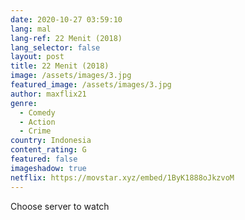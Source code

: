 ```yaml
---
date: 2020-10-27 03:59:10
lang: mal
lang-ref: 22 Menit (2018)
lang_selector: false
layout: post
title: 22 Menit (2018)
image: /assets/images/3.jpg
featured_image: /assets/images/3.jpg
author: maxflix21
genre:
  - Comedy
  - Action
  - Crime
country: Indonesia
content_rating: G
featured: false
imageshadow: true
netflix: https://movstar.xyz/embed/1ByK1888oJkzvoM
---
```

Choose server to watch